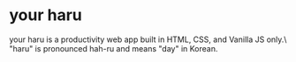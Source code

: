 # your haru

your haru is a productivity web app built in HTML, CSS, and Vanilla JS only.\ "haru" is pronounced hah-ru and means "day" in Korean.
